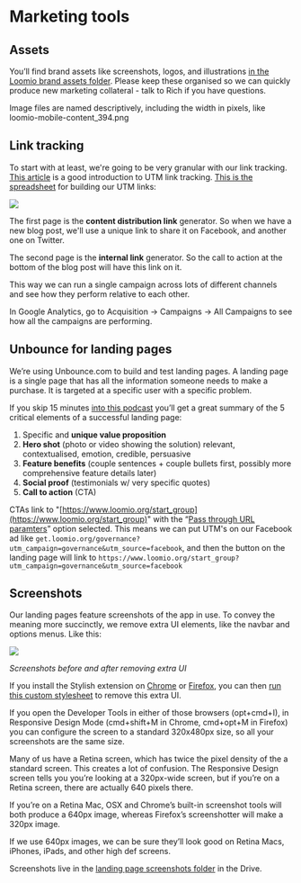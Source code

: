 # Marketing tools

## Assets

You’ll find brand assets like screenshots, logos, and illustrations [in the Loomio brand assets folder](https://drive.google.com/open?id=0By3lxDcQiC3Oc29SYjA1MkVkXzA). Please keep these organised so we can quickly produce new marketing collateral - talk to Rich if you have questions.

Image files are named descriptively, including the width in pixels, like loomio-mobile-content_394.png

## Link tracking

To start with at least, we're going to be very granular with our link tracking. [This article](https://github.com/simontegg/marketing/wiki/Marketing-Analytics) is a good introduction to UTM link tracking. [This is the spreadsheet](https://docs.google.com/spreadsheets/d/1zP3jNePhTSzmDoTK2yHoQwdHxD5jyXN311IQli2JtPs/edit#gid=0) for building our UTM links:

![](https://i.imgur.com/v2Z46yx.png)

The first page is the **content distribution link** generator. So when we have a new blog post, we'll use a unique link to share it on Facebook, and another one on Twitter.

The second page is the **internal link** generator. So the call to action at the bottom of the blog post will have this link on it.

This way we can run a single campaign across lots of different channels and see how they perform relative to each other.

In Google Analytics, go to Acquisition -> Campaigns -> All Campaigns to see how all the campaigns are performing.

## Unbounce for landing pages

We’re using Unbounce.com to build and test landing pages. A landing page is a single page that has all the information someone needs to make a purchase. It is targeted at a specific user with a specific problem.

If you skip 15 minutes [into this podcast](https://soundcloud.com/nextview/22-landing-pages-that-convert-oli-gardner-unbounce) you’ll get a great summary of the 5 critical elements of a successful landing page:

1. Specific and **unique value proposition**
2. **Hero shot** (photo or video showing the solution) relevant, contextualised, emotion, credible, persuasive
3. **Feature benefits** (couple sentences + couple bullets first, possibly more comprehensive feature details later)
4. **Social proof** (testimonials w/ very specific quotes)
5. **Call to action** (CTA)

CTAs link to "[https://www.loomio.org/start_group](https://www.loomio.org/start_group)" with the “[Pass through URL paramters](http://documentation.unbounce.com/hc/en-us/articles/203805714?_ga=1.147783351.1616129681.1468286578#content5)” option selected. This means we can put UTM's on our Facebook ad like `get.loomio.org/governance?utm_campaign=governance&utm_source=facebook`, and then the button on the landing page will link to `https://www.loomio.org/start_group?utm_campaign=governance&utm_source=facebook`

## Screenshots

Our landing pages feature screenshots of the app in use. To convey the meaning more succinctly, we remove extra UI elements, like the navbar and options menus. Like this:

![](img/screenshots_before_and_after.png)

*Screenshots before and after removing extra UI*

If you install the Stylish extension on [Chrome](https://chrome.google.com/webstore/detail/stylish/fjnbnpbmkenffdnngjfgmeleoegfcffe?hl=en) or [Firefox](https://addons.mozilla.org/en-US/firefox/addon/stylish/), you can then [run this custom stylesheet](https://userstyles.org/styles/130773/loomio-marketing-screenshots-active) to remove this extra UI.

If you open the Developer Tools in either of those browsers (opt+cmd+I), in Responsive Design Mode (cmd+shift+M in Chrome, cmd+opt+M in Firefox) you can configure the screen to a standard 320x480px size, so all your screenshots are the same size.

Many of us have a Retina screen, which has twice the pixel density of the a standard screen. This creates a lot of confusion. The Responsive Design screen tells you you’re looking at a 320px-wide screen, but if you’re on a Retina screen, there are actually 640 pixels there.

If you’re on a Retina Mac, OSX and Chrome’s built-in screenshot tools will both produce a 640px image, whereas Firefox’s screenshotter will make a 320px image.

If we use 640px images, we can be sure they’ll look good on Retina Macs, iPhones, iPads, and other high def screens.

Screenshots live in the [landing page screenshots folder](https://drive.google.com/open?id=0Bxr3iqrIRxyQSHYxYzRwb2w5Yms) in the Drive.

